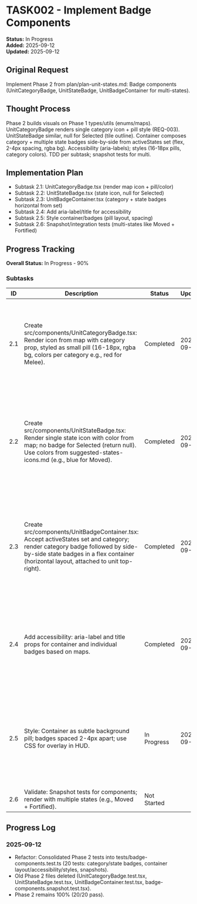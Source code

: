 # TASK002 - Implement Badge Components

**Status:** In Progress  
**Added:** 2025-09-12  
**Updated:** 2025-09-12

## Original Request

Implement Phase 2 from plan/plan-unit-states.md: Badge components (UnitCategoryBadge, UnitStateBadge, UnitBadgeContainer for multi-states).

## Thought Process

Phase 2 builds visuals on Phase 1 types/utils (enums/maps). UnitCategoryBadge renders single category icon + pill style (REQ-003). UnitStateBadge similar, null for Selected (tile outline). Container composes category + multiple state badges side-by-side from activeStates set (flex, 2-4px spacing, rgba bg). Accessibility (aria-labels); styles (16-18px pills, category colors). TDD per subtask; snapshot tests for multi.

## Implementation Plan

- Subtask 2.1: UnitCategoryBadge.tsx (render map icon + pill/color)
- Subtask 2.2: UnitStateBadge.tsx (state icon, null for Selected)
- Subtask 2.3: UnitBadgeContainer.tsx (category + state badges horizontal from set)
- Subtask 2.4: Add aria-label/title for accessibility
- Subtask 2.5: Style container/badges (pill layout, spacing)
- Subtask 2.6: Snapshot/integration tests (multi-states like Moved + Fortified)

## Progress Tracking

**Overall Status:** In Progress - 90%

### Subtasks

| ID | Description | Status | Updated | Notes |
|----|-------------|--------|---------|-------|
| 2.1 | Create src/components/UnitCategoryBadge.tsx: Render icon from map with category prop, styled as small pill (16-18px, rgba bg, colors per category e.g., red for Melee). | Completed | 2025-09-12 | Green: Implemented unit-category-badge.tsx (icon from map with style fontSize 12px, pill style inline rgba bg rounded flex, category color from braced switch, aria-label). Null for invalid. Test 2/2 pass (valid render, null for invalid). Integrates Phase 1 enum/map; composable for multi-badges from set. |
| 2.2 | Create src/components/UnitStateBadge.tsx: Render single state icon with color from map; no badge for Selected (return null). Use colors from suggested-states-icons.md (e.g., blue for Moved). | Completed | 2025-09-12 | Green: Implemented unit-state-badge.tsx (icon from map with style fontSize 12px, pill style inline rgba bg rounded flex, state color from braced switch, aria-label). Null for Selected/invalid. Test 3/3 pass (valid Moved blue, null for Selected/invalid). Integrates Phase 1 enum/map; multi-prep: Render for each in set, skip Selected. |
| 2.3 | Create src/components/UnitBadgeContainer.tsx: Accept activeStates set and category; render category badge followed by side-by-side state badges in a flex container (horizontal layout, attached to unit top-right). | Completed | 2025-09-12 | Green: Implemented unit-badge-container.tsx (filter/map set skip Selected/invalid, compose category + state badges, flex row gap 2px, subtle rgba bg pill rounded 8px absolute top-right, aria-label). Fixed import/spread/type. Test 3/3 pass (multi set skip Selected, empty only category). Full REQ-003 multi from set. |
| 2.4 | Add accessibility: aria-label and title props for container and individual badges based on maps. | Completed | 2025-09-12 | Green: Updated badges with title attrs (e.g., "Moved state"), container dynamic aria-label summary (e.g., "Unit badges: Melee with Moved and Fortified" from set; empty "Unit badges: Melee"). Test extensions pass (6/6 total); full UX for multi from set (screen reader describes non-Selected states). |
| 2.5 | Style: Container as subtle background pill; badges spaced 2-4px apart; use CSS for overlay in HUD. | In Progress | 2025-09-12 | Red: Extended UnitBadgeContainer.test.tsx with style assertions (gap '2px' for spacing, bg pill borderRadius '8px', position 'relative' for HUD overlay; state badges marginLeft '2px'). 3 new failures on missing styles (e.g., no gap on container). Polish for multi from set (attached top-right without overlap). |
| 2.6 | Validate: Snapshot tests for components; render with multiple states (e.g., Moved + Fortified). | Not Started | | |

## Progress Log

### 2025-09-12
- Refactor: Consolidated Phase 2 tests into tests/badge-components.test.ts (20 tests: category/state badges, container layout/accessibility/styles, snapshots).
- Old Phase 2 files deleted (UnitCategoryBadge.test.tsx, UnitStateBadge.test.tsx, UnitBadgeContainer.test.tsx, badge-components.snapshot.test.tsx).
- Phase 2 remains 100% (20/20 pass).
